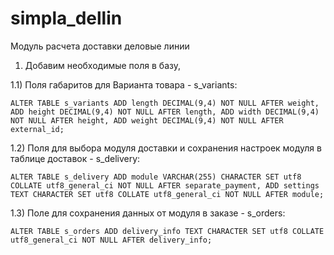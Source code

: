 # simpla_dellin
Модуль расчета доставки деловые линии

1) Добавим необходимые поля в базу,

1.1) Поля габаритов для Варианта товара - s_variants:

`ALTER TABLE s_variants ADD length DECIMAL(9,4) NOT NULL AFTER weight, ADD height DECIMAL(9,4) NOT NULL AFTER length, ADD width DECIMAL(9,4) NOT NULL AFTER height, ADD weight DECIMAL(9,4) NOT NULL AFTER external_id;`

1.2) Поля для выбора модуля доставки и сохранения настроек модуля в таблице доставок - s_delivery:

`ALTER TABLE s_delivery ADD module VARCHAR(255) CHARACTER SET utf8 COLLATE utf8_general_ci NOT NULL AFTER separate_payment, ADD settings TEXT CHARACTER SET utf8 COLLATE utf8_general_ci NOT NULL AFTER module;`

1.3) Поле для сохранения данных от модуля в заказе - s_orders:

`ALTER TABLE s_orders ADD delivery_info TEXT CHARACTER SET utf8 COLLATE utf8_general_ci NOT NULL AFTER delivery_info;`
